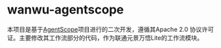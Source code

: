 # wanwu-agentscope
本项目是基于[AgentScope](https://github.com/modelscope/agentscope)项目进行的二次开发，遵循其Apache 2.0 协议许可证。主要修改其工作流部分的代码，作为联通元景万悟Lite的工作流模块。
